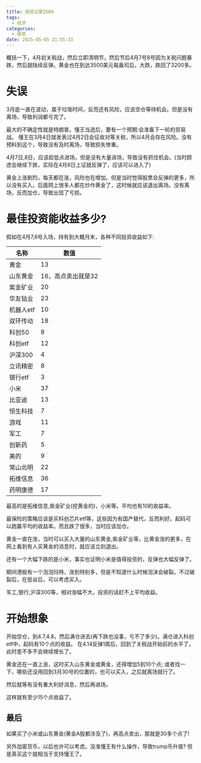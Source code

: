 ```yaml
---
title: 投资记录2504
tags:
  - 经济
categories:
  - 投资
date: 2025-05-05 21:55:33
---
```


概括一下，4月初关税战，然后立即清明节，然后节后4月7号8号因为关税问题暴跌，然后就陆续反弹。黄金也在到达3500美元每盎司后，大跌，跌回了3200多。

# 失误
3月底一直在波动，属于垃圾时间，反而还有风险，应该空仓等待机会。但是没有离场，导致利润都亏完了。

最大的不确定性就是特朗普。懂王当选后，要有一个预期:会准备下一轮的贸易战。
懂王在3月4日就发表过4月2日会征收对等关税，所以4月会存在风险。没有预料到这个，导致没有及时离场，导致损失惨重。

4月7日,8日，应该趁低点进场，但是没有大量进场，导致没有抓住机会。(当时顾虑会继续下跌，实际在4月8日上证就反弹了，应该可以进入了)

黄金上涨剧烈，每天都在涨，风险也在增加。但是当时觉得股票会反弹的更多，所以没有买入。后面网上很多人都在炒作黄金了，这时候就应该退出离场。没有离场，反而加仓，导致出现了亏损。

# 最佳投资能收益多少?

假如在4月7,8号入场，持有到大概月末，各种不同投资收益如下:


| 名称       | 数值 |
|------------|------|
| 黄金       | 13   |
| 山东黄金   | 16，高点卖出就是32   |
| 紫金矿业   | 20   |
| 华友钴业   | 23   |
| 机器人etf  | 10   |
| 双环传动   | 18   |
| 科创50     | 8    |
| 科创etf    | 12   |
| 沪深300    | 4    |
| 立讯精密   | 8    |
| 银行etf    | 3    |
| 小米       | 37   |
| 比亚迪     | 13   |
| 恒生科技   | 7    |
| 游戏       | 11   |
| 军工       | 7    |
| 创新药     | 5    |
| 美的       | 9    |
| 常山北明   | 22   |
| 拓维信息   | 36   |
| 药明康德   | 17   |


最高的是拓维信息,紫金矿业(挖黄金的)，小米等。平均也有10的收益率。

最保险的策略应该是买科创芯片etf等，这些因为有国产替代，反而利好。起码可以跑赢平均的收益率。而且跌了很多，当时应该加仓。

黄金一直在涨，当时可以买入大量的山东黄金,紫金矿业等，比黄金涨的更多，在网上看到有人买黄金的消息时，就应该立刻退出。

还有一个大幅下跌的是小米，事实也证明小米是值得投资的，反弹也大幅反弹了。

期间港股有一个泡泡玛特，涨到特别多，但是不知道什么时候泡沫会破裂。不过破裂后，在低谷后，可以考虑买入。

军工,银行,沪深300等，相对涨幅不大，投资的话赶不上平均收益。


# 开始想象
开始空仓，到4.7,4.8，然后满仓进去(再下跌也没事，亏不了多少)。满仓进入科创etf中，起码有10个点的收益。
在4.14反弹1周后，回到了关税战开始前的水平了，此时差不多不会继续增长了。

黄金还在一直上涨，这时买入山东黄金或黄金，还得增加5到10个点; 或者找一下，哪些还没用回到3月30号的位置的，也可以买入，之后就离场就行了。

然后就等有没有重大利好消息，然后再进场。

这样就有至少15个点收益了。




## 最后
如果买了小米或山东黄金(黄金A股都涉及了)，再高点卖出，那就是30多个点了!


另外加密货币，以后也许可以考虑。没准懂王有什么操作，导致trump币升值? 但是真买这个就相当于支持懂王了。
